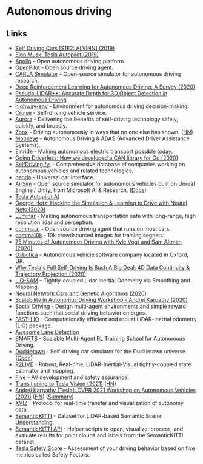 # Autonomous driving

## Links

- [Self Driving Cars [S1E2: ALVINN] (2019)](https://www.youtube.com/watch?v=H0igiP6Hg1k)
- [Elon Musk: Tesla Autopilot (2019)](https://overcast.fm/+OcVc-RrM8)
- [Apollo](https://github.com/ApolloAuto/apollo) - Open autonomous driving platform.
- [OpenPilot](https://github.com/commaai/openpilot) - Open source driving agent.
- [CARLA Simulator](https://github.com/carla-simulator/carla) - Open-source simulator for autonomous driving research.
- [Deep Reinforcement Learning for Autonomous Driving: A Survey (2020)](https://arxiv.org/abs/2002.00444)
- [Pseudo-LiDAR++: Accurate Depth for 3D Object Detection in Autonomous Driving](https://github.com/mileyan/Pseudo_Lidar_V2)
- [highway-env](https://github.com/eleurent/highway-env) - Environment for autonomous driving decision-making.
- [Cruise](https://www.getcruise.com/) - Self-driving vehicle service.
- [Aurora](https://aurora.tech/) - Delivering the benefits of self-driving technology safely, quickly, and broadly.
- [Zoox](https://zoox.com/) - Driving autonomously in ways that no one else has shown. ([HN](https://news.ycombinator.com/item?id=23648942))
- [Mobileye](https://www.mobileye.com/) - Autonomous Driving & ADAS (Advanced Driver Assistance Systems).
- [Einride](https://www.einride.tech/) - Making autonomous electric transport possible today.
- [Going Driverless: How we developed a CAN library for Go (2020)](https://www.youtube.com/watch?v=IbggJHJUv0U)
- [SelfDriving.fyi](https://selfdriving.fyi/) - Comprehensive database of companies working on autonomous vehicles and related technologies.
- [panda](https://github.com/commaai/panda) - Universal car interface.
- [AirSim](https://github.com/Microsoft/AirSim) - Open source simulator for autonomous vehicles built on Unreal Engine / Unity, from Microsoft AI & Research. ([Docs](https://microsoft.github.io/AirSim/))
- [Tesla Autopilot AI](https://www.tesla.com/autopilotAI)
- [George Hotz: Hacking the Simulation & Learning to Drive with Neural Nets (2020)](https://www.youtube.com/watch?v=_L3gNaAVjQ4)
- [Luminar](https://www.luminartech.com/) - Making autonomous transportation safe with long-range, high resolution lidar and perception.
- [comma.ai](https://comma.ai/) - Open source driving agent that runs on most cars.
- [comma10k](https://github.com/commaai/comma10k) - 10k crowdsourced images for training segnets.
- [75 Minutes of Autonomous Driving with Kyle Vogt and Sam Altman (2020)](https://www.youtube.com/watch?v=sliYTyRpRB8)
- [Oxbotica](https://www.oxbotica.com/) - Autonomous vehicle software company located in Oxford, UK.
- [Why Tesla's Full Self-Driving Is Such A Big Deal: 4D Data Continuity & Trajectory Projection (2020)](https://cleantechnica.com/2020/11/07/why-teslas-full-self-driving-is-such-a-big-deal-4d-data-continuity-trajectory-projection/)
- [LIO-SAM](https://github.com/TixiaoShan/LIO-SAM) - Tightly-coupled Lidar Inertial Odometry via Smoothing and Mapping.
- [Neural Network Cars and Genetic Algorithms (2020)](https://www.youtube.com/watch?v=-sg-GgoFCP0)
- [Scalability in Autonomus Driving Workshop - Andrej Karpathy (2020)](https://www.youtube.com/watch?v=X2CpuabzRaY)
- [Social Driving](https://github.com/fidler-lab/social-driving) - Design multi-agent environments and simple reward functions such that social driving behavior emerges.
- [FAST-LIO](https://github.com/hku-mars/FAST_LIO) - Computationally efficient and robust LiDAR-inertial odometry (LIO) package.
- [Awesome Lane Detection](https://github.com/amusi/awesome-lane-detection)
- [SMARTS](https://github.com/huawei-noah/SMARTS) - Scalable Multi-Agent RL Training School for Autonomous Driving.
- [Duckietown](https://www.duckietown.org/) - Self-driving car simulator for the Duckietown universe. ([Code](https://github.com/duckietown/gym-duckietown))
- [R2LIVE](https://github.com/hku-mars/r2live) - Robust, Real-time, LiDAR-Inertial-Visual tightly-coupled state Estimator and mapping.
- [Five](https://www.five.ai/) - AV development and safety assurance.
- [Transitioning to Tesla Vision (2021)](https://www.tesla.com/support/transitioning-tesla-vision) ([HN](https://news.ycombinator.com/item?id=27281043))
- [Andrej Karpathy (Tesla): CVPR 2021 Workshop on Autonomous Vehicles (2021)](https://www.youtube.com/watch?v=NSDTZQdo6H8) ([HN](https://news.ycombinator.com/item?id=27580744)) ([Summary](https://twitter.com/chipro/status/1407890489697652741))
- [XVIZ](https://github.com/uber/xviz) - Protocol for real-time transfer and visualization of autonomy data.
- [SemanticKITTI](http://semantic-kitti.org/) - Dataset for LiDAR-based Semantic Scene Understanding.
- [SemanticKITTI API](https://github.com/PRBonn/semantic-kitti-api) - Helper scripts to open, visualize, process, and evaluate results for point clouds and labels from the SemanticKITTI dataset.
- [Tesla Safety Score](https://www.tesla.com/support/safety-score) - Assessment of your driving behavior based on five metrics called Safety Factors.
